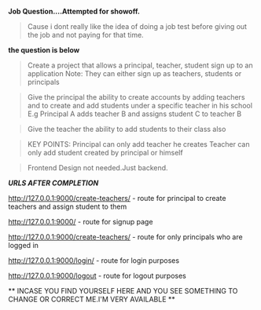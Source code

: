 **Job Question....Attempted for showoff.**

> Cause i dont really like the idea of doing a job test before giving out the job and not paying for that time.


**the question is below**

>Create a project that allows a principal, teacher, student sign up to an application
>Note: They can either sign up as teachers, students or principals

>Give the principal the ability to create accounts by adding teachers and to create and add students under a specific teacher in his school
E.g Principal A adds teacher B and assigns student C to teacher B

>Give the teacher the ability to add students to their class also

>KEY POINTS:
>Principal can only add teacher he creates
>Teacher can only add student created by principal or himself

>Frontend Design not needed.Just backend.


***URLS AFTER COMPLETION***

 http://127.0.0.1:9000/create-teachers/ - route for principal to create teachers and assign student to them

 http://127.0.0.1:9000/ - route for signup page

 http://127.0.0.1:9000/create-teachers/ - route for only principals who are logged in

 http://127.0.0.1:9000/login/ - route for login purposes 

 http://127.0.0.1:9000/logout - route for logout purposes


** INCASE YOU FIND YOURSELF HERE AND YOU SEE SOMETHING TO CHANGE OR CORRECT ME.I'M VERY AVAILABLE **
